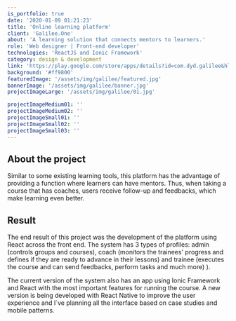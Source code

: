 ```yaml
---
is_portfolio: true
date: '2020-01-09 01:21:23'
title: 'Online learning platform'
client: 'Galilee.One'
about: 'A learning solution that connects mentors to learners.'
role: 'Web designer | Front-end developer'
technologies: 'ReactJS and Ionic Framework'
category: design & development
link: 'https://play.google.com/store/apps/details?id=com.dyd.galilee&hl=en'
background: '#ff9800'
featuredImage: '/assets/img/galilee/featured.jpg'
bannerImage: '/assets/img/galilee/banner.jpg'
projectImageLarge: '/assets/img/galilee/01.jpg'

projectImageMedium01: ''
projectImageMedium02: ''
projectImageSmall01: ''
projectImageSmall02: ''
projectImageSmall03: ''
---
```


## About the project

Similar to some existing learning tools, this platform has the advantage of providing a function where learners can have mentors. Thus, when taking a course that has coaches, users receive follow-up and feedbacks, which make learning even better.

## Result

The end result of this project was the development of the platform using React across the front end. The system has 3 types of profiles: admin (controls groups and courses), coach (monitors the trainees' progress and defines if they are ready to advance in their lessons) and trainee (executes the course and can send feedbacks, perform tasks and much more) ).

The current version of the system also has an app using Ionic Framework and React with the most important features for running the course. A new version is being developed with React Native to improve the user experience and I´ve planning all the interface based on case studies and mobile patterns.
